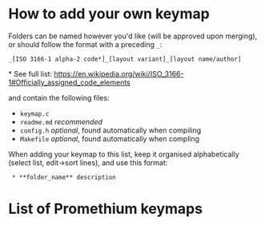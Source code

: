 # How to add your own keymap

Folders can be named however you'd like (will be approved upon merging), or should follow the format with a preceding `_`:

    _[ISO 3166-1 alpha-2 code*]_[layout variant]_[layout name/author]

\* See full list: https://en.wikipedia.org/wiki/ISO_3166-1#Officially_assigned_code_elements

and contain the following files:

* `keymap.c`
* `readme.md` *recommended*
* `config.h` *optional*, found automatically when compiling
* `Makefile` *optional*, found automatically when compling

When adding your keymap to this list, keep it organised alphabetically (select list, edit->sort lines), and use this format:

     * **folder_name** description

# List of Promethium keymaps


